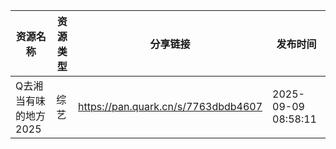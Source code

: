 | 资源名称          | 资源类型 | 分享链接                                | 发布时间                |
| ------------- | ---- | ----------------------------------- | ------------------- |
| Q去湘当有味的地方2025 | 综艺   | https://pan.quark.cn/s/7763dbdb4607 | 2025-09-09 08:58:11 |
